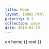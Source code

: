 ```yaml
---
title: Home
layout: index.html
priority: 0.1
collection: page
date: 2016-04-19
---
```


en home
{{ root }}